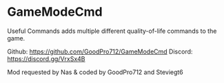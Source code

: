 # GameModeCmd
Useful Commands adds multiple different quality-of-life commands to the game.

Github: https://github.com/GoodPro712/GameModeCmd
Discord: https://discord.gg/VrxSx4B

Mod requested by Nas & coded by GoodPro712 and Steviegt6
